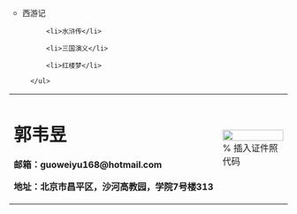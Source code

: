
<table border="0">
  <tr>
    <td width="75%";id="class" align="center" style= "margin: 0cm 0cm 0pt; text-align: left">
      <h1>郭韦昱</h1>
      <p><b>邮箱：guoweiyu168@hotmail.com</b></p>
      <p><b>地址：北京市昌平区，沙河高教园，学院7号楼313</b></p>
    </td>
    <td width="25%">
      <img src="/zhengjianzhao.jpg" width="100%">      % 插入证件照代码
    </td>
  </tr>
  <tr>
      <ul type="circle">
          <li>西游记</li>

          <li>水浒传</li>

          <li>三国演义</li>

          <li>红楼梦</li>

      </ul>
  </tr>
</table>
